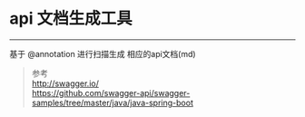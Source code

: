#  api 文档生成工具

----



基于 @annotation 进行扫描生成 相应的api文档(md)

> 参考  
> http://swagger.io/  
> https://github.com/swagger-api/swagger-samples/tree/master/java/java-spring-boot